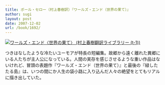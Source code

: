```yaml
---
title: ポール・セロー（村上春樹訳）『ワールズ・エンド（世界の果て）』
author: sugi
layout: post
date: 2007-12-02
url: /book/1692/
---
```

<a href="http://www.amazon.co.jp/exec/obidos/ASIN/4124035063/chezsugi-22/ref=nosim/" name="amazletlink" target="_blank"><img src="http://i1.wp.com/ec2.images-amazon.com/images/I/31ylXGs3J0L.SL160.jpg?w=660" alt="ワールズ・エンド〈世界の果て〉 (村上春樹翻訳ライブラリー (t-1))" class="alignleft" data-recalc-dims="1" /></a>

つきはなしたような冷たいユーモアが特長の短編集。故郷から遠く離れた異郷にいる人たちが主人公になっている。人間の実存を感じさせるような重い作品はないけれど、冒頭の表題作『ワールズ・エンド（世界の果て）』と最後の『緑したたる島』は、いつの間にか人生の袋小路に入り込んだ人々の絶望をとてもリアルに描き出していた。

